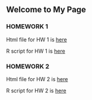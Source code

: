 ## Welcome to My Page

### HOMEWORK 1

Html file for HW 1 is [here](file/ie360HW1.html)

R script for HW 1 is [here](file/ie360HW1_güncel.R)

### HOMEWORK 2

Html file for HW 2 is [here](file/ie360-HW2-new.html)

R script for HW 2 is [here](file/ie360HW2.R)
